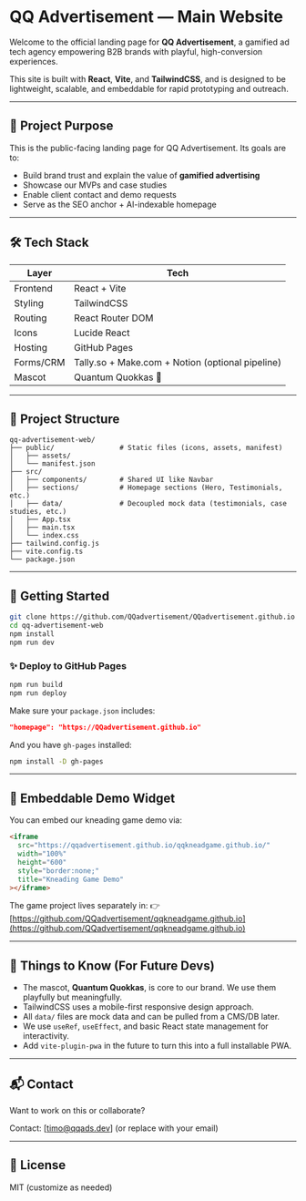# QQ Advertisement — Main Website

Welcome to the official landing page for **QQ Advertisement**, a gamified ad tech agency empowering B2B brands with playful, high-conversion experiences.

This site is built with **React**, **Vite**, and **TailwindCSS**, and is designed to be lightweight, scalable, and embeddable for rapid prototyping and outreach.

---

## 📌 Project Purpose

This is the public-facing landing page for QQ Advertisement. Its goals are to:

* Build brand trust and explain the value of **gamified advertising**
* Showcase our MVPs and case studies
* Enable client contact and demo requests
* Serve as the SEO anchor + AI-indexable homepage

---

## 🛠️ Tech Stack

| Layer     | Tech                                             |
| --------- | ------------------------------------------------ |
| Frontend  | React + Vite                                     |
| Styling   | TailwindCSS                                      |
| Routing   | React Router DOM                                 |
| Icons     | Lucide React                                     |
| Hosting   | GitHub Pages                                     |
| Forms/CRM | Tally.so + Make.com + Notion (optional pipeline) |
| Mascot    | Quantum Quokkas 🐾                               |

---

## 📁 Project Structure

```
qq-advertisement-web/
├── public/                # Static files (icons, assets, manifest)
│   ├── assets/
│   └── manifest.json
├── src/
│   ├── components/        # Shared UI like Navbar
│   ├── sections/          # Homepage sections (Hero, Testimonials, etc.)
│   ├── data/              # Decoupled mock data (testimonials, case studies, etc.)
│   ├── App.tsx
│   ├── main.tsx
│   └── index.css
├── tailwind.config.js
├── vite.config.ts
└── package.json
```

---

## 🚀 Getting Started

```bash
git clone https://github.com/QQadvertisement/QQadvertisement.github.io
cd qq-advertisement-web
npm install
npm run dev
```

### ✨ Deploy to GitHub Pages

```bash
npm run build
npm run deploy
```

Make sure your `package.json` includes:

```json
"homepage": "https://QQadvertisement.github.io"
```

And you have `gh-pages` installed:

```bash
npm install -D gh-pages
```

---

## 🔌 Embeddable Demo Widget

You can embed our kneading game demo via:

```html
<iframe
  src="https://qqadvertisement.github.io/qqkneadgame.github.io/"
  width="100%"
  height="600"
  style="border:none;"
  title="Kneading Game Demo"
></iframe>
```

The game project lives separately in:
👉 [https://github.com/QQadvertisement/qqkneadgame.github.io](https://github.com/QQadvertisement/qqkneadgame.github.io)

---

## 🧠 Things to Know (For Future Devs)

* The mascot, **Quantum Quokkas**, is core to our brand. We use them playfully but meaningfully.
* TailwindCSS uses a mobile-first responsive design approach.
* All `data/` files are mock data and can be pulled from a CMS/DB later.
* We use `useRef`, `useEffect`, and basic React state management for interactivity.
* Add `vite-plugin-pwa` in the future to turn this into a full installable PWA.

---

## 📬 Contact

Want to work on this or collaborate?

Contact: \[[timo@qqads.dev](mailto:timo@qqads.dev)] (or replace with your email)

---

## 📄 License

MIT (customize as needed)
